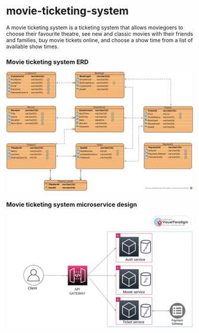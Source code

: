 # movie-ticketing-system

A movie ticketing system is a ticketing system that allows moviegoers to choose their favourite theatre, see new and classic movies with their friends and families, buy movie tickets online, and choose a show time from a list of available show times.

### Movie ticketing system ERD

![](movie-ticketing-system-ERD.jpg)

### Movie ticketing system microservice design

![](movie-ticketing-system-design.jpeg)
